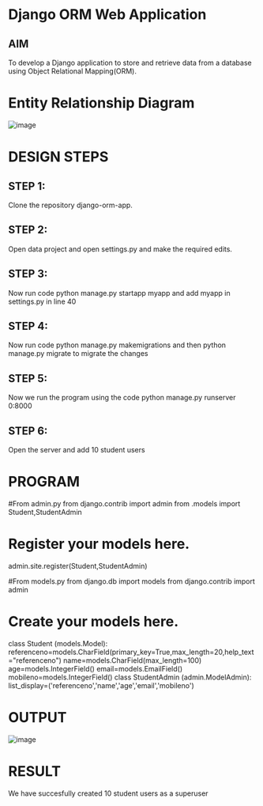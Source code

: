 # Django ORM Web Application
## AIM
To develop a Django application to store and retrieve data from a database using Object Relational Mapping(ORM).

# Entity Relationship Diagram
![image](https://github.com/thunderantony/django-orm-app/assets/149364638/398ba5c1-7cf4-4856-ab64-28721af30bd4)


# DESIGN STEPS
## STEP 1:
Clone the repository django-orm-app.

## STEP 2:
Open data project and open settings.py and make the required edits.

## STEP 3:
Now run code python manage.py startapp myapp and add myapp in settings.py in line 40

## STEP 4:
Now run code python manage.py makemigrations and then python manage.py migrate to migrate the changes

## STEP 5:
Now we run the program using the code python manage.py runserver 0:8000

## STEP 6:
Open the server and add 10 student users

# PROGRAM
#From admin.py
from django.contrib import admin
from .models import Student,StudentAdmin
# Register your models here.
admin.site.register(Student,StudentAdmin)


#From models.py
from django.db import models
from django.contrib import admin

# Create your models here.

class Student (models.Model):
    referenceno=models.CharField(primary_key=True,max_length=20,help_text="referenceno")
    name=models.CharField(max_length=100)
    age=models.IntegerField()
    email=models.EmailField()
    mobileno=models.IntegerField()
class StudentAdmin (admin.ModelAdmin):
    list_display=('referenceno','name','age','email','mobileno')
# OUTPUT
![image](https://github.com/thunderantony/django-orm-app/assets/149364638/9187f228-20c3-402e-85a7-6607c87e0c25)


# RESULT
We have succesfully created 10 student users as a superuser

